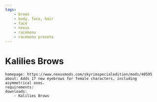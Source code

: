 ```yaml
---
tags:
    - brows
    - body, face, hair
    - face
    - nexus
    - racemenu
    - racemenu presets
---
```


# Kalilies Brows

```project_info
homepage: https://www.nexusmods.com/skyrimspecialedition/mods/40595
about: Adds 17 new eyebrows for female characters, including asymmetrical ones.
requirements:
downloads:
    - Kalilies Brows
```
